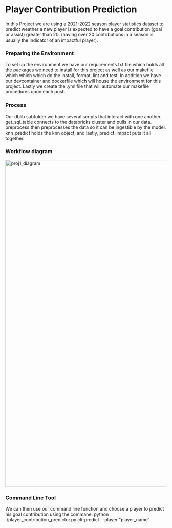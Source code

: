 # Player Contribution Prediction

In this Project we are using a 2021-2022 season player statistics dataset to predict weather a new player is expected to have a goal contribution (goal or assist) greater than 20. (having over 20 contributions in a season is usually the indicator of an impactful player). 

### Preparing the Environment

To set up the environment we have our requirements.txt file which holds all the packages we need to install for this project as well as our makefile which which which do the install, format, lint and test. In addition we have our devcontainer and dockerfile which will house the environment for this project. Lastly we create the .yml file that will automate our makefile procedures upon each push.

### Process

Our dblib subfolder we have several scripts that interact with one another. get_sql_table connects to the databricks cluster and pulls in our data. preprocess then preprocesses the data so it can be ingestible by the model. knn_predict holds the knn object, and lastly, predict_impact puts it all together. 

### Workflow diagram
<img width="1019" alt="proj1_diagram" src="https://user-images.githubusercontent.com/112578130/190939981-39799b6c-6f89-4e2e-8677-2bd4bb3617fc.png">

### Command Line Tool

We can then use our command line function and choose a player to predict his goal contribution using the commane:
python ./player_contribution_predictor.py cli-predict --player "player_name"



